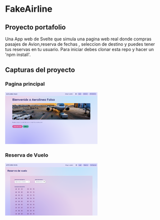 # FakeAirline
## Proyecto portafolio
Una App web de Svelte que simula una pagina web real donde compras pasajes de Avion,reserva de fechas , seleccion de destino y puedes tener tus reservas en tu usuario. Para iniciar debes clonar esta repo y hacer un 'npm install'. 

## Capturas del proyecto

### Pagina principal
<img src="./assets/captura1.png" alt="Pagina Principal" width="300"/>


### Reserva de Vuelo
<img src="./assets/captura2.png" alt="Reserva de Vuelo" width="300"/>

